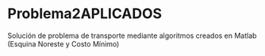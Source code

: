 # Problema2APLICADOS
Solución de problema de transporte mediante algoritmos creados en Matlab (Esquina Noreste y Costo Mínimo)

